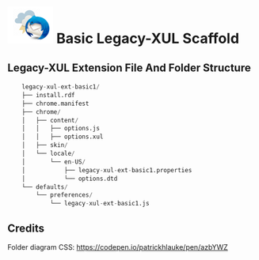 # ![Thunderstorm icon](./rep-resources/images/thunderstorm.png) Basic Legacy-XUL Scaffold

## Legacy-XUL Extension File And Folder Structure

```Python
	legacy-xul-ext-basic1/
	├── install.rdf
	├── chrome.manifest
	├── chrome/
	│   ├── content/
	│   │   ├── options.js
	│   │   ├── options.xul
	│   ├── skin/
	│   └── locale/
	│       └── en-US/
	│           ├── legacy-xul-ext-basic1.properties
	│           └── options.dtd
	└── defaults/
	    └── preferences/
	        └── legacy-xul-ext-basic1.js
```
	


## Credits

Folder diagram CSS: https://codepen.io/patrickhlauke/pen/azbYWZ
